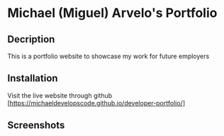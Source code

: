 # Michael (Miguel) Arvelo's Portfolio

## Decription
This is a portfolio website to showcase my work for future employers

## Installation
Visit the live website through github [https://michaeldevelopscode.github.io/developer-portfolio/]

## Screenshots

